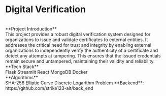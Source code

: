 # Digital Verification
</br>
**Project Introduction**
</br>
This project provides a robust digital verification system designed for organizations to issue and validate certificates to external entities. It addresses the critical need for trust and integrity by enabling external organizations to independently verify the authenticity of a certificate and detect any attempts at tampering. This ensures that the issued credentials remain secure and untampered, maintaining their validity and reliability.
</br>
**Tech Stack**
</br>
Flask
Streamlit
React
MongoDB
Docker
</br>
**Algorithms**
</br>
SHA-256
Elliptic Curve Discrete Logarithm Problem
**Backend**: https://github.com/strike123-alt/back_end
